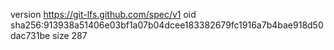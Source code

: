 version https://git-lfs.github.com/spec/v1
oid sha256:913938a51406e03bf1a07b04dcee183382679fc1916a7b4bae918d50dac731be
size 287
